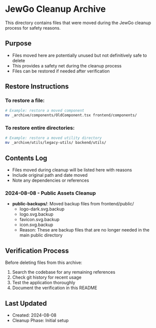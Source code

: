 # JewGo Cleanup Archive

This directory contains files that were moved during the JewGo cleanup process for safety reasons.

## Purpose
- Files moved here are potentially unused but not definitively safe to delete
- This provides a safety net during the cleanup process
- Files can be restored if needed after verification

## Restore Instructions

### To restore a file:
```bash
# Example: restore a moved component
mv _archive/components/OldComponent.tsx frontend/components/
```

### To restore entire directories:
```bash
# Example: restore a moved utility directory
mv _archive/utils/legacy-utils/ backend/utils/
```

## Contents Log
- Files moved during cleanup will be listed here with reasons
- Include original path and date moved
- Note any dependencies or references

### 2024-08-08 - Public Assets Cleanup
- **public-backups/**: Moved backup files from frontend/public/
  - logo-dark.svg.backup
  - logo.svg.backup  
  - favicon.svg.backup
  - icon.svg.backup
  - Reason: These are backup files that are no longer needed in the main public directory

## Verification Process
Before deleting files from this archive:
1. Search the codebase for any remaining references
2. Check git history for recent usage
3. Test the application thoroughly
4. Document the verification in this README

## Last Updated
- Created: 2024-08-08
- Cleanup Phase: Initial setup
